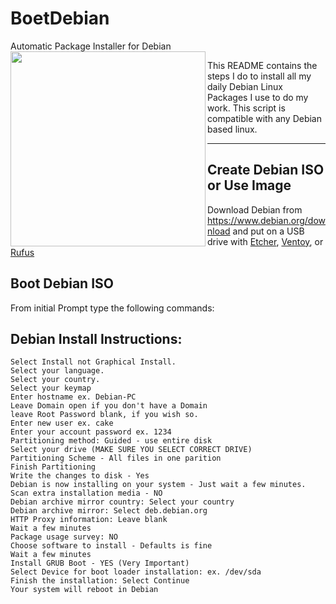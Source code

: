 # BoetDebian
Automatic Package Installer for Debian 
<a href="url"><img src="https://upload.wikimedia.org/wikipedia/commons/d/d1/Ardebian_logo_512_0.png" align="left" height="312" width="312" ></a>


This README contains the steps I do to install all my daily Debian Linux Packages I use to do my work. This script is compatible with any Debian based linux.

---
## Create Debian ISO or Use Image

Download Debian from <https://www.debian.org/download> and put on a USB drive with [Etcher](https://www.balena.io/etcher/), [Ventoy](https://www.ventoy.net/en/index.html), or [Rufus](https://rufus.ie/en/)


## Boot Debian ISO

From initial Prompt type the following commands:

## Debian Install Instructions:
```
Select Install not Graphical Install.
Select your language.
Select your country.
Select your keymap
Enter hostname ex. Debian-PC
Leave Domain open if you don't have a Domain
leave Root Password blank, if you wish so.
Enter new user ex. cake
Enter your account password ex. 1234
Partitioning method: Guided - use entire disk
Select your drive (MAKE SURE YOU SELECT CORRECT DRIVE)
Partitioning Scheme - All files in one parition
Finish Partitioning
Write the changes to disk - Yes
Debian is now installing on your system - Just wait a few minutes.
Scan extra installation media - NO
Debian archive mirror country: Select your country
Debian archive mirror: Select deb.debian.org
HTTP Proxy information: Leave blank
Wait a few minutes
Package usage survey: NO
Choose software to install - Defaults is fine
Wait a few minutes
Install GRUB Boot - YES (Very Important)
Select Device for boot loader installation: ex. /dev/sda
Finish the installation: Select Continue
Your system will reboot in Debian
```


